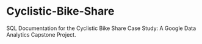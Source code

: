 # Cyclistic-Bike-Share
SQL Documentation for the Cyclistic Bike Share Case Study: A Google Data Analytics Capstone Project. 
